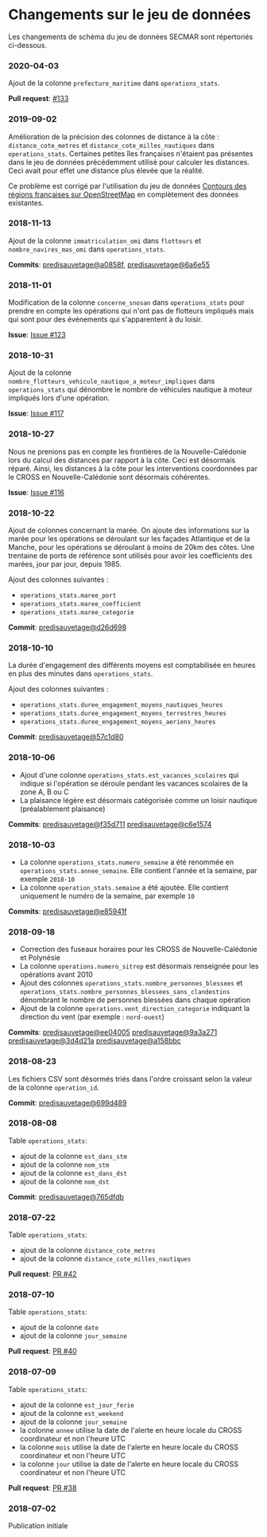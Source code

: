 # Changements sur le jeu de données
Les changements de schéma du jeu de données SECMAR sont répertoriés ci-dessous.

### 2020-04-03
Ajout de la colonne `prefecture_maritime` dans `operations_stats`.

**Pull request**: [#133](https://github.com/entrepreneur-interet-general/predisauvetage/pull/133)

### 2019-09-02
Amélioration de la précision des colonnes de distance à la côte : `distance_cote_metres` et `distance_cote_milles_nautiques` dans `operations_stats`. Certaines petites îles françaises n'étaient pas présentes dans le jeu de données précédemment utilisé pour calculer les distances. Ceci avait pour effet une distance plus élevée que la réalité.

Ce problème est corrigé par l'utilisation du jeu de données [Contours des régions françaises sur OpenStreetMap](https://www.data.gouv.fr/fr/datasets/contours-des-regions-francaises-sur-openstreetmap/) en complètement des données existantes.

### 2018-11-13
Ajout de la colonne `immatriculation_omi` dans `flotteurs` et `nombre_navires_mas_omi` dans `operations_stats`.

**Commits**: [predisauvetage@a0858f](https://github.com/entrepreneur-interet-general/predisauvetage/commit/a0858f7d92c99c1d8f17b105377f740975ce53d5), [predisauvetage@6a6e55](https://github.com/entrepreneur-interet-general/predisauvetage/commit/6a6e557ec366a58e1cbfd26c0a2960e5eacc8677)

### 2018-11-01
Modification de la colonne `concerne_snosan` dans `operations_stats` pour prendre en compte les opérations qui n'ont pas de flotteurs impliqués mais qui sont pour des événements qui s'apparentent à du loisir.

**Issue**: [Issue #123](https://github.com/entrepreneur-interet-general/predisauvetage/issues/123)

### 2018-10-31
Ajout de la colonne `nombre_flotteurs_vehicule_nautique_a_moteur_impliques` dans `operations_stats` qui dénombre le nombre de véhicules nautique à moteur impliqués lors d'une opération.

**Issue**: [Issue #117](https://github.com/entrepreneur-interet-general/predisauvetage/issues/117)

### 2018-10-27
Nous ne prenions pas en compte les frontières de la Nouvelle-Calédonie lors du calcul des distances par rapport à la côte. Ceci est désormais réparé. Ainsi, les distances à la côte pour les interventions coordonnées par le CROSS en Nouvelle-Calédonie sont désormais cohérentes.

**Issue**: [Issue #116](https://github.com/entrepreneur-interet-general/predisauvetage/issues/116)

### 2018-10-22
Ajout de colonnes concernant la marée. On ajoute des informations sur la marée pour les opérations se déroulant sur les façades Atlantique et de la Manche, pour les opérations se déroulant à moins de 20km des côtes. Une trentaine de ports de référence sont utilisés pour avoir les coefficients des marées, jour par jour, depuis 1985.

Ajout des colonnes suivantes :
- `operations_stats.maree_port`
- `operations_stats.maree_coefficient`
- `operations_stats.maree_categorie`

**Commit**: [predisauvetage@d26d698](https://github.com/entrepreneur-interet-general/predisauvetage/commit/d26d698900a92dc4e7aed3f1ec5faf942317b910)

### 2018-10-10
La durée d'engagement des différents moyens est comptabilisée en heures en plus des minutes dans `operations_stats`.

Ajout des colonnes suivantes :
- `operations_stats.duree_engagement_moyens_nautiques_heures`
- `operations_stats.duree_engagement_moyens_terrestres_heures`
- `operations_stats.duree_engagement_moyens_aeriens_heures`

**Commit**: [predisauvetage@57c1d80](https://github.com/entrepreneur-interet-general/predisauvetage/commit/57c1d80d20694715afaf84f5641aaab294693a5d)

### 2018-10-06
- Ajout d'une colonne `operations_stats.est_vacances_scolaires` qui indique si l'opération se déroule pendant les vacances scolaires de la zone A, B ou C
- La plaisance légère est désormais catégorisée comme un loisir nautique (préalablement plaisance)

**Commits**: [predisauvetage@f35d711](https://github.com/entrepreneur-interet-general/predisauvetage/commit/f35d711ca32aca127db3961f2fe1ceb91e16d98e) [predisauvetage@c6e1574](https://github.com/entrepreneur-interet-general/predisauvetage/commit/c6e1574f4f0ac0d1b46970d2e96e4ca776636e0d)

### 2018-10-03
- La colonne `operations_stats.numero_semaine` a été renommée en `operations_stats.annee_semaine`. Elle contient l'année et la semaine, par exemple `2018-10`
- La colonne `operation_stats.semaine` a été ajoutée. Elle contient uniquement le numéro de la semaine, par exemple `10`

**Commits**: [predisauvetage@e85941f](https://github.com/entrepreneur-interet-general/predisauvetage/commit/e85941f836d6a718d1164a36afd119cde8b374e3)

### 2018-09-18
- Correction des fuseaux horaires pour les CROSS de Nouvelle-Calédonie et Polynésie
- La colonne `operations.numero_sitrep` est désormais renseignée pour les opérations avant 2010
- Ajout des colonnes `operations_stats.nombre_personnes_blessees` et `operations_stats.nombre_personnes_blessees_sans_clandestins` dénombrant le nombre de personnes blessées dans chaque opération
- Ajout de la colonne `operations.vent_direction_categorie` indiquant la direction du vent (par exemple : `nord-ouest`)

**Commits**: [predisauvetage@ee04005](https://github.com/entrepreneur-interet-general/predisauvetage/commit/ee04005d8778bcbf2e1566ad5b6010980e5b0dfd) [predisauvetage@9a3a271](https://github.com/entrepreneur-interet-general/predisauvetage/commit/9a3a271188a0001e69b18f617e862e1f5ff91465) [predisauvetage@3d4d21a](https://github.com/entrepreneur-interet-general/predisauvetage/commit/3d4d21a244c36979cee300ee70782e4982e9c919) [predisauvetage@a158bbc](https://github.com/entrepreneur-interet-general/predisauvetage/commit/a158bbcc2ca8da0f9c043de3938667216264045d)

### 2018-08-23
Les fichiers CSV sont désormés triés dans l'ordre croissant selon la valeur de la colonne `operation_id`.

**Commit**: [predisauvetage@699d489](https://github.com/entrepreneur-interet-general/predisauvetage/commit/699d48987f95fc05892f8fdd8d63e42320d677d9)

### 2018-08-08
Table `operations_stats`:
- ajout de la colonne `est_dans_stm`
- ajout de la colonne `nom_stm`
- ajout de la colonne `est_dans_dst`
- ajout de la colonne `nom_dst`

**Commit**: [predisauvetage@765dfdb](https://github.com/entrepreneur-interet-general/predisauvetage/commit/765dfdbebedbac642a0eacd6017312b2803fa5db)

### 2018-07-22
Table `operations_stats`:
- ajout de la colonne `distance_cote_metres`
- ajout de la colonne `distance_cote_milles_nautiques`

**Pull request**: [PR #42](https://github.com/entrepreneur-interet-general/predisauvetage/pull/42)

### 2018-07-10
Table `operations_stats`:
- ajout de la colonne `date`
- ajout de la colonne `jour_semaine`

**Pull request**: [PR #40](https://github.com/entrepreneur-interet-general/predisauvetage/pull/40)

### 2018-07-09
Table `operations_stats`:
- ajout de la colonne `est_jour_ferie`
- ajout de la colonne `est_weekend`
- ajout de la colonne `jour_semaine`
- la colonne `annee` utilise la date de l'alerte en heure locale du CROSS coordinateur et non l'heure UTC
- la colonne `mois` utilise la date de l'alerte en heure locale du CROSS coordinateur et non l'heure UTC
- la colonne `jour` utilise la date de l'alerte en heure locale du CROSS coordinateur et non l'heure UTC

**Pull request**: [PR #38](https://github.com/entrepreneur-interet-general/predisauvetage/pull/38)

### 2018-07-02
Publication initiale
